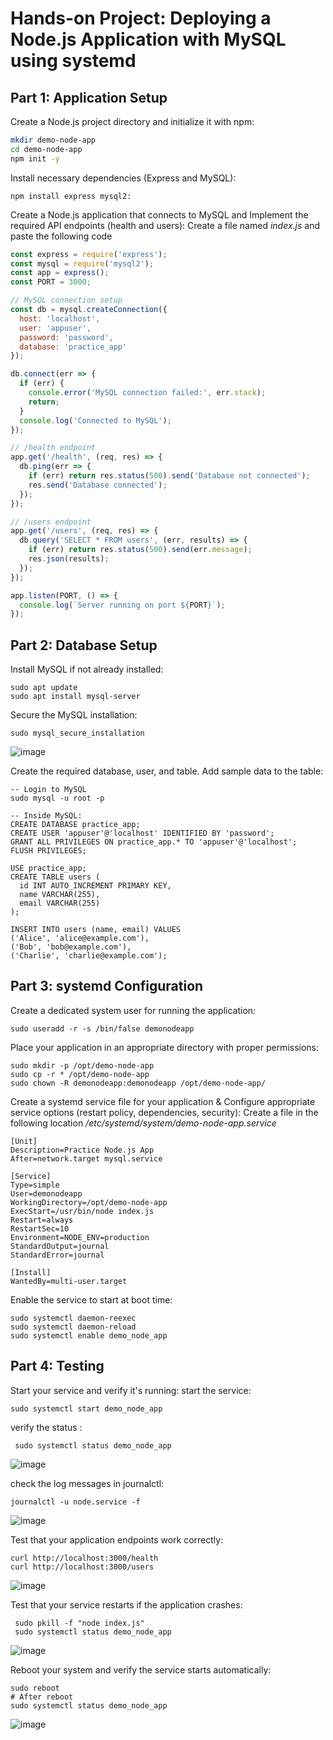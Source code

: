 # Hands-on Project: Deploying a Node.js Application with MySQL using systemd

##  Part 1: Application Setup

Create a Node.js project directory and initialize it with npm:
```bash
mkdir demo-node-app
cd demo-node-app
npm init -y
```
Install necessary dependencies (Express and MySQL):
```
npm install express mysql2:
```

Create a Node.js application that connects to MySQL and Implement the required API endpoints (health and users):
Create a file named *index.js* and paste the following code
```javascript
const express = require('express');
const mysql = require('mysql2');
const app = express();
const PORT = 3000;

// MySQL connection setup
const db = mysql.createConnection({
  host: 'localhost',
  user: 'appuser',
  password: 'password',
  database: 'practice_app'
});

db.connect(err => {
  if (err) {
    console.error('MySQL connection failed:', err.stack);
    return;
  }
  console.log('Connected to MySQL');
});

// /health endpoint
app.get('/health', (req, res) => {
  db.ping(err => {
    if (err) return res.status(500).send('Database not connected');
    res.send('Database connected');
  });
});

// /users endpoint
app.get('/users', (req, res) => {
  db.query('SELECT * FROM users', (err, results) => {
    if (err) return res.status(500).send(err.message);
    res.json(results);
  });
});

app.listen(PORT, () => {
  console.log(`Server running on port ${PORT}`);
});
```
##  Part 2: Database Setup
 Install MySQL if not already installed:
```
sudo apt update
sudo apt install mysql-server
```
Secure the MySQL installation:
```
sudo mysql_secure_installation

```
![image](https://github.com/user-attachments/assets/2ab14f3b-d661-4783-bf0a-4605729195d1)

Create the required database, user, and table. Add sample data to the table: 

```
-- Login to MySQL
sudo mysql -u root -p

-- Inside MySQL:
CREATE DATABASE practice_app;
CREATE USER 'appuser'@'localhost' IDENTIFIED BY 'password';
GRANT ALL PRIVILEGES ON practice_app.* TO 'appuser'@'localhost';
FLUSH PRIVILEGES;

USE practice_app;
CREATE TABLE users (
  id INT AUTO_INCREMENT PRIMARY KEY,
  name VARCHAR(255),
  email VARCHAR(255)
);

INSERT INTO users (name, email) VALUES 
('Alice', 'alice@example.com'),
('Bob', 'bob@example.com'),
('Charlie', 'charlie@example.com');
```

##  Part 3: systemd Configuration
Create a dedicated system user for running the application:
```
sudo useradd -r -s /bin/false demonodeapp
```
Place your application in an appropriate directory with proper permissions:
```
sudo mkdir -p /opt/demo-node-app
sudo cp -r * /opt/demo-node-app
sudo chown -R demonodeapp:demonodeapp /opt/demo-node-app/
```
Create a systemd service file for your application & Configure appropriate service options (restart policy, dependencies, security):
Create a file in the following location */etc/systemd/system/demo-node-app.service*
```
[Unit]
Description=Practice Node.js App
After=network.target mysql.service

[Service]
Type=simple
User=demonodeapp
WorkingDirectory=/opt/demo-node-app
ExecStart=/usr/bin/node index.js
Restart=always
RestartSec=10
Environment=NODE_ENV=production
StandardOutput=journal
StandardError=journal

[Install]
WantedBy=multi-user.target

```
Enable the service to start at boot time:
```
sudo systemctl daemon-reexec
sudo systemctl daemon-reload
sudo systemctl enable demo_node_app
```
##  Part 4: Testing
Start your service and verify it's running:
start the service:
```
sudo systemctl start demo_node_app
```
verify the status :
```
 sudo systemctl status demo_node_app

```

![image](https://github.com/user-attachments/assets/d987e838-92ca-4d1d-99c5-c255c3ff1f86)

check the log messages in journalctl:
```
journalctl -u node.service -f
```
![image](https://github.com/user-attachments/assets/e3d65f0a-93f2-416c-9e23-acad5dfb2d04)

Test that your application endpoints work correctly:
```
curl http://localhost:3000/health
curl http://localhost:3000/users

```
![image](https://github.com/user-attachments/assets/4294ba28-c827-4c1e-82aa-6d189e0d0aa1)

Test that your service restarts if the application crashes:
```
 sudo pkill -f "node index.js"
 sudo systemctl status demo_node_app
```
![image](https://github.com/user-attachments/assets/057ed737-1473-42ef-9b6e-cc2614eac229)

Reboot your system and verify the service starts automatically:
```
sudo reboot
# After reboot
sudo systemctl status demo_node_app
```
![image](https://github.com/user-attachments/assets/812554b3-7328-4a6a-a062-aaa024cc6bda)


 
